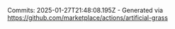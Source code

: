 Commits: 2025-01-27T21:48:08.195Z - Generated via https://github.com/marketplace/actions/artificial-grass
<br>
